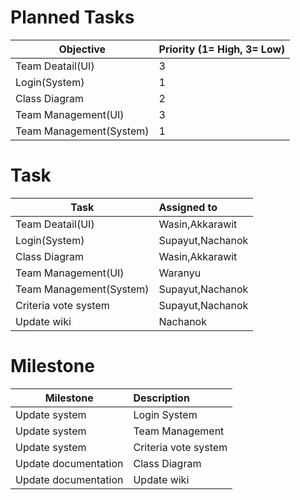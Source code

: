 # Planned Tasks
| Objective | Priority (1= High, 3= Low) |
| --------- |:-------------------------- |
| Team Deatail(UI) | 3 |
| Login(System) | 1 |
| Class Diagram | 2 |
| Team Management(UI) | 3|
| Team Management(System) | 1 |

# Task

| Task | Assigned to |
| ---- |:----------- |
| Team Deatail(UI) | Wasin,Akkarawit |
| Login(System) | Supayut,Nachanok |
| Class Diagram | Wasin,Akkarawit |
| Team Management(UI) | Waranyu |
| Team Management(System) | Supayut,Nachanok |
| Criteria vote system | Supayut,Nachanok |
| Update wiki | Nachanok |

# Milestone

| Milestone | Description |
| --------- |:----------- |
| Update system | Login System |
| Update system | Team Management |
| Update system | Criteria vote system |
| Update documentation | Class Diagram |
| Update documentation | Update wiki |
